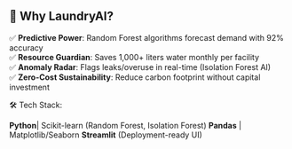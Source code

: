 ## 🌟 Why LaundryAI?  
✅ **Predictive Power**: Random Forest algorithms forecast demand with 92% accuracy  
✅ **Resource Guardian**: Saves 1,000+ liters water monthly per facility  
✅ **Anomaly Radar**: Flags leaks/overuse in real-time (Isolation Forest AI)  
✅ **Zero-Cost Sustainability**: Reduce carbon footprint without capital investment  

🛠️ Tech Stack:

**Python**| Scikit-learn (Random Forest, Isolation Forest)
**Pandas** | Matplotlib/Seaborn
**Streamlit** (Deployment-ready UI)
 
 
